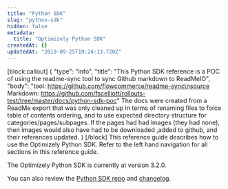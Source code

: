 ```yaml
---
title: "Python SDK"
slug: "python-sdk"
hidden: false
metadata: 
  title: "Optimizely Python SDK"
createdAt: {}
updatedAt: "2019-09-25T19:24:13.720Z"
---
```


[block:callout]
{
  "type": "info",
  "title": "This Python SDK reference is a POC of using the readme-sync tool to sync Github markdown to ReadMeIO",
  "body": "tool: https://github.com/flowcommerce/readme-sync\nsource Markdown: https://github.com/fscelliott/rollouts-test/tree/master/docs/python-sdk-poc"
  The docs were created from a ReadMe export that was only cleaned up in terms of renaming files to force table of contents ordering, and to use expected directory structure for categories/pages/subpages.
  If the pages had had images (they had none), then images would also have had to be downloaded ,added to github, and their references updated.
}
[/block]
This reference guide describes how to use the Optimizely Python SDK. Refer to the left hand navigation for all sections in this reference guide.

The Optimizely Python SDK is currently at version 3.2.0.

You can also review the [Python SDK repo](https://github.com/optimizely/python-sdk) and [changelog](https://github.com/optimizely/python-sdk/blob/master/CHANGELOG.md).